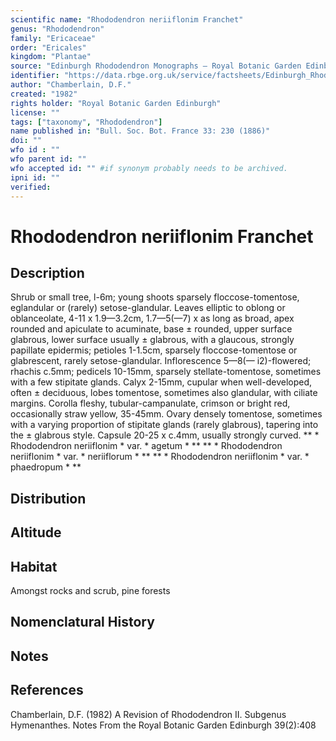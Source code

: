 ```yaml
---
scientific name: "Rhododendron neriiflonim Franchet"
genus: "Rhododendron"
family: "Ericaceae"
order: "Ericales"
kingdom: "Plantae"
source: "Edinburgh Rhododendron Monographs – Royal Botanic Garden Edinburgh"
identifier: "https://data.rbge.org.uk/service/factsheets/Edinburgh_Rhododendron_Monographs.xhtml"
author: "Chamberlain, D.F."
created: "1982"
rights holder: "Royal Botanic Garden Edinburgh"
license: ""
tags: ["taxonomy", "Rhododendron"]
name published in: "Bull. Soc. Bot. France 33: 230 (1886)"
doi: ""
wfo id : ""
wfo parent id: ""
wfo accepted id: "" #if synonym probably needs to be archived.                      
ipni id: ""
verified:
---
```


                       

# Rhododendron neriiflonim Franchet

## Description
Shrub or small tree, l-6m; young shoots sparsely floccose-tomentose, eglandular or (rarely) setose-glandular. Leaves elliptic to oblong or oblanceolate, 4-11 x 1.9—3.2cm, 1.7—5(—7) x as long as broad, apex rounded and apiculate to acuminate, base ± rounded, upper surface glabrous, lower surface usually ± glabrous, with a glaucous, strongly papillate epidermis; petioles 1-1.5cm, sparsely floccose-tomentose or glabrescent, rarely setose-glandular. Inflorescence 5—8(— i2)-flowered; rhachis c.5mm; pedicels 10-15mm, sparsely stellate-tomentose, sometimes with a few stipitate glands. Calyx 2-15mm, cupular when well-developed, often ± deciduous, lobes tomentose, sometimes also glandular, with ciliate margins. Corolla fleshy, tubular-campanulate, crimson or bright red, occasionally straw yellow, 35-45mm. Ovary densely tomentose, sometimes with a varying proportion of stipitate glands (rarely glabrous), tapering into the ± glabrous style. Capsule 20-25 x c.4mm, usually strongly curved. ** * Rhododendron neriiflonim * var. * agetum * ** ** * Rhododendron neriiflonim * var. * neriiflorum * ** ** * Rhododendron neriiflonim * var. * phaedropum * **

## Distribution


## Altitude


## Habitat
Amongst rocks and scrub, pine forests

## Nomenclatural History

                       
## Notes


## References

Chamberlain, D.F. (1982) A Revision of Rhododendron II. Subgenus Hymenanthes. Notes From the Royal Botanic Garden Edinburgh 39(2):408

